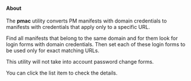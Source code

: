 #### About

The **pmac** utility converts PM manifests with domain credentials to manifests with credentials that apply only to a specific URL.

Find all manifests that belong to the same domain and for them look for login forms with domain credentials. 
Then set each of these login forms to be used only for exact matching URLs. 

This utility will not take into account password change forms.

You can click the list item to check the details.



<!--
This utility program checked all manifests that belong to the same domain and for them looked for login forms with domain credentials.
This utility program checked all manifests belonging to the same domain and for them looked for login forms for them with domain credentials.
This utility checked all manifests belonging to the same domain and for them looked for login forms for them with domain credentials.
This utility checked all manifests belonging to the same domain and for each of them looked for login forms with domain credentials.
This utility program checked all manifests belonging to the same domain and looked for login forms for them with domain credentials.

This utility checked all manifests belonging to the same domain and for each of them looked for login forms with domain credentials.

This utility program will find all manifests that belong to the same domain and for them look for login forms with domain credentials.

You can undo taken action by copiyng files from backup folder to the original place

This utility was started as: "...".

The list of updated files is splitted inot groups by domain.

add button:  more ...
-->